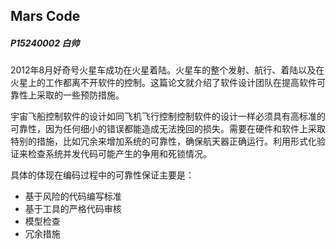 ## Mars Code

##### P15240002 白帅

2012年8月好奇号火星车成功在火星着陆。火星车的整个发射、航行、着陆以及在火星上的工作都离不开软件的控制。这篇论文就介绍了软件设计团队在提高软件可靠性上采取的一些预防措施。

宇宙飞船控制软件的设计如同飞机飞行控制控制软件的设计一样必须具有高标准的可靠性，因为任何细小的错误都能造成无法挽回的损失。需要在硬件和软件上采取特别的措施，比如冗余来增加系统的可靠性，确保航天器正确运行。利用形式化验证来检查系统并发代码可能产生的争用和死锁情况。

具体的体现在编码过程中的可靠性保证主要是： 
* 基于风险的代码编写标准
* 基于工具的严格代码审核
* 模型检查
* 冗余措施